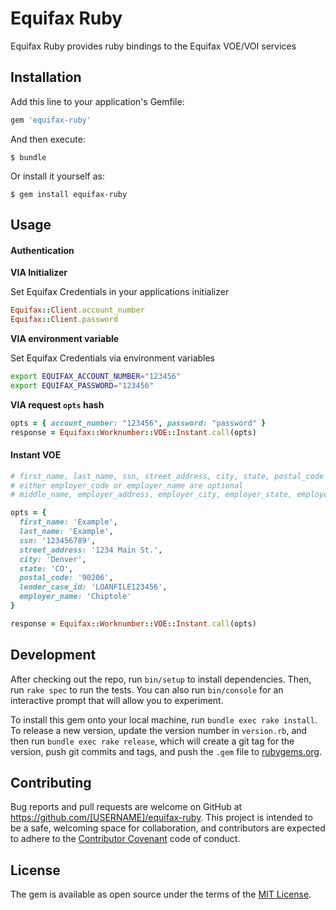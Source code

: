 # Equifax Ruby

Equifax Ruby provides ruby bindings to the Equifax VOE/VOI services

## Installation

Add this line to your application's Gemfile:

```ruby
gem 'equifax-ruby'
```

And then execute:

    $ bundle

Or install it yourself as:

    $ gem install equifax-ruby

## Usage

#### Authentication

**VIA Initializer**

Set Equifax Credentials in your applications initializer

```ruby
Equifax::Client.account_number
Equifax::Client.password
```

**VIA environment variable**

Set Equifax Credentials via environment variables

```bash
export EQUIFAX_ACCOUNT_NUMBER="123456"
export EQUIFAX_PASSWORD="123456"
```

**VIA request `opts` hash**

```ruby
opts = { account_number: "123456", password: "password" }
response = Equifax::Worknumber::VOE::Instant.call(opts)
```

#### Instant VOE


```ruby
# first_name, last_name, ssn, street_address, city, state, postal_code
# either employer_code or employer_name are optional
# middle_name, employer_address, employer_city, employer_state, employer_postal_code are optional

opts = {
  first_name: 'Example',
  last_name: 'Example',
  ssn: '123456789',
  street_address: '1234 Main St.',
  city: 'Denver',
  state: 'CO',
  postal_code: '90206',
  lender_case_id: 'LOANFILE123456',
  employer_name: 'Chiptole'
}

response = Equifax::Worknumber::VOE::Instant.call(opts)
```

## Development

After checking out the repo, run `bin/setup` to install dependencies. Then, run `rake spec` to run the tests. You can also run `bin/console` for an interactive prompt that will allow you to experiment.

To install this gem onto your local machine, run `bundle exec rake install`. To release a new version, update the version number in `version.rb`, and then run `bundle exec rake release`, which will create a git tag for the version, push git commits and tags, and push the `.gem` file to [rubygems.org](https://rubygems.org).

## Contributing

Bug reports and pull requests are welcome on GitHub at https://github.com/[USERNAME]/equifax-ruby. This project is intended to be a safe, welcoming space for collaboration, and contributors are expected to adhere to the [Contributor Covenant](http://contributor-covenant.org) code of conduct.

## License

The gem is available as open source under the terms of the [MIT License](http://opensource.org/licenses/MIT).


